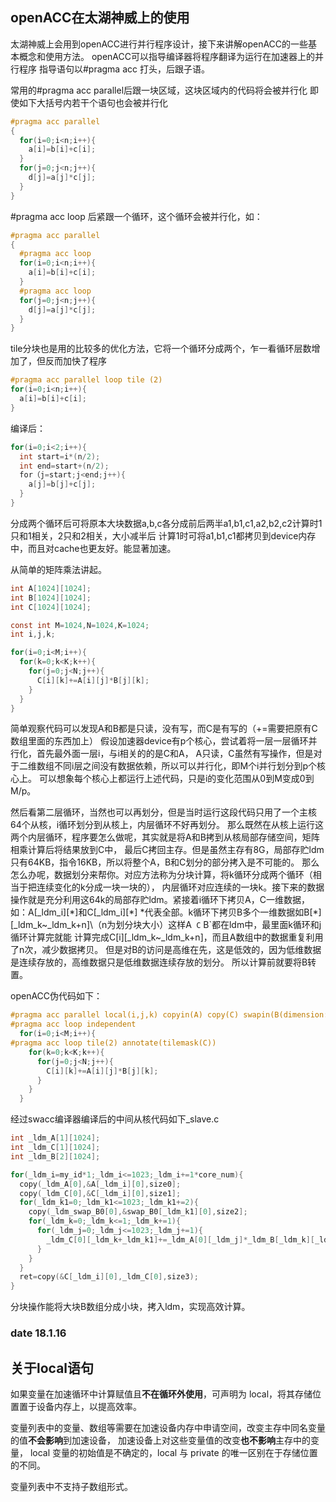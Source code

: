 ## openACC在太湖神威上的使用
太湖神威上会用到openACC进行并行程序设计，接下来讲解openACC的一些基本概念和使用方法。
openACC可以指导编译器将程序翻译为运行在加速器上的并行程序
指导语句以#pragma acc 打头，后跟子语。

常用的#pragma acc parallel后跟一块区域，这块区域内的代码将会被并行化
即使如下大括号内若干个语句也会被并行化

```c
#pragma acc parallel
{
  for(i=0;i<n;i++){
    a[i]=b[i]+c[i];
  }
  for(j=0;j<n;j++){
    d[j]=a[j]*c[j];
  }
}
```

#pragma acc loop 后紧跟一个循环，这个循环会被并行化，如：
```c
#pragma acc parallel
{
  #pragma acc loop
  for(i=0;i<n;i++){
    a[i]=b[i]+c[i];
  }
  #pragma acc loop
  for(j=0;j<n;j++){
    d[j]=a[j]*c[j];
  }
}
```

tile分块也是用的比较多的优化方法，它将一个循环分成两个，乍一看循环层数增加了，但反而加快了程序
```c
#pragma acc parallel loop tile (2)
for(i=0;i<n;i++){
  a[i]=b[i]+c[i];
}
```
编译后：
```c
for(i=0;i<2;i++){
  int start=i*(n/2);
  int end=start+(n/2);
  for（j=start;j<end;j++){
    a[j]=b[j]+c[j];
  }
}
```
分成两个循环后可将原本大块数据a,b,c各分成前后两半a1,b1,c1,a2,b2,c2计算时1只和1相关，2只和2相关，大小减半后
计算1时可将a1,b1,c1都拷贝到device内存中，而且对cache也更友好。能显著加速。

从简单的矩阵乘法讲起。
```c
int A[1024][1024];
int B[1024][1024];
int C[1024][1024];

const int M=1024,N=1024,K=1024;
int i,j,k;

for(i=0;i<M;i++){
  for(k=0;k<K;k++){
    for(j=0;j<N;j++){
      C[i][k]+=A[i][j]*B[j][k];
    }
  }
}
```
简单观察代码可以发现A和B都是只读，没有写，而C是有写的（+=需要把原有C数组里面的东西加上）
假设加速器device有p个核心，尝试着将一层一层循环并行化，首先最外面一层i，与i相关的的是C和A，
A只读，C虽然有写操作，但是对于二维数组不同i层之间没有数据依赖，所以可以并行化，即M个i并行划分到p个核心上。
可以想象每个核心上都运行上述代码，只是i的变化范围从0到M变成0到M/p。

然后看第二层循环，当然也可以再划分，但是当时运行这段代码只用了一个主核64个从核，i循环划分到从核上，内层循环不好再划分。
那么既然在从核上运行这两个内层循环，程序要怎么做呢，其实就是将A和B拷到从核局部存储空间，矩阵相乘计算后将结果放到C中，
最后C拷回主存。但是虽然主存有8G，局部存贮ldm只有64KB，指令16KB，所以将整个A，B和C划分的部分拷入是不可能的。
那么怎么办呢，数据划分来帮你。对应方法称为分块计算，将k循环分成两个循环（相当于把连续变化的k分成一块一块的），
内层循环对应连续的一块k。接下来的数据操作就是充分利用这64k的局部存贮ldm。紧接着i循环下拷贝A，C一维数据，如：A[_ldm_i][\*]和C[_ldm_i][\*]
\*代表全部。k循环下拷贝B多个一维数据如B[\*][_ldm_k~_ldm_k+n]\（n为划分块大小）这样A` C` B`都在ldm中，最里面k循环和j循环计算完就能
计算完成C[i][_ldm_k~_ldm_k+n]，而且A数组中的数据重复利用了n次，减少数据拷贝。
但是对B的访问是高维在先，这是低效的，因为低维数据是连续存放的，高维数据只是低维数据连续存放的划分。
所以计算前就要将B转置。

openACC伪代码如下：
```c
#pragma acc parallel local(i,j,k) copyin(A) copy(C) swapin(B(dimension:1,2))
#pragma acc loop independent
  for(i=0;i<M;i++){
#pragma acc loop tile(2) annotate(tilemask(C))
    for(k=0;k<K;k++){
      for(j=0;j<N;j++){
        C[i][k]+=A[i][j]*B[j][k];
      }
    }
  }
```
经过swacc编译器编译后的中间从核代码如下_slave.c
```c
int _ldm_A[1][1024];
int _ldm_C[1][1024];
int _ldm_B[2][1024];

for(_ldm_i=my_id*1;_ldm_i<=1023;_ldm_i+=1*core_num){
  copy(_ldm_A[0],&A[_ldm_i][0],size0];
  copy(_ldm_C[0],&C[_ldm_i][0],size1];
  for(_ldm_k1=0;_ldm_k1<=1023;_ldm_k1+=2){
    copy(_ldm_swap_B0[0],&swap_B0[_ldm_k1][0],size2];
    for(_ldm_k=0;_ldm_k<=1;_ldm_k+=1){
      for(_ldm_j=0;_ldm_j<=1023;_ldm_j+=1){
        _ldm_C[0][_ldm_k+_ldm_k1]+=_ldm_A[0][_ldm_j]*_ldm_B[_ldm_k][_ldm_j];
      }
    }
  }
  ret=copy(&C[_ldm_i][0],_ldm_C[0],size3);
}
```

分块操作能将大块B数组分成小块，拷入ldm，实现高效计算。




### date  18.1.16

## 关于local语句

如果变量在加速循环中计算赋值且**不在循环外使用**，可声明为 local，将其存储位置置于设备内存上，以提高效率。

变量列表中的变量、数组等需要在加速设备内存中申请空间，改变主存中同名变量的值**不会影响**到加速设备，
加速设备上对这些变量值的改变**也不影响**主存中的变量，
local 变量的初始值是不确定的，local 与 private 的唯一区别在于存储位置的不同。

变量列表中不支持子数组形式。













